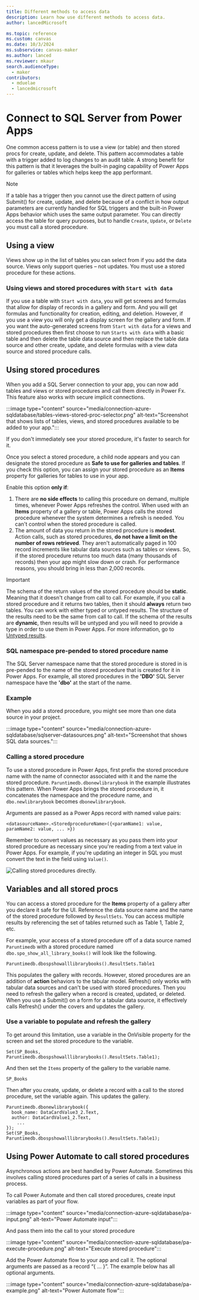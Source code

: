 ```yaml
---
title: Different methods to access data 
description: Learn how use different methods to access data.
author: lancedMicrosoft

ms.topic: reference
ms.custom: canvas
ms.date: 10/3/2024
ms.subservice: canvas-maker
ms.author: lanced
ms.reviewer: mkaur
search.audienceType: 
  - maker
contributors:
  - mduelae
  - lancedmicrosoft
---
```


# Connect to SQL Server from Power Apps

One common access pattern is to use a view (or table) and then stored procs for create, update, and delete.  This pattern accommodates a table with a trigger added to log changes to an audit table.  A strong benefit for this pattern is that it leverages the built-in paging capability of Power Apps for galleries or tables which helps keep the app performant.

> [!NOTE]
> If a table has a trigger then you cannot use the direct pattern of using Submit() for create, update, and delete because of a conflict in how output parameters are currently handled for SQL triggers and the built-in Power Apps behavior which uses the same output parameter. You can directly access the table for query purposes, but to handle `Create`, `Update`, or `Delete` you must call a stored procedure.

## Using a view 

Views show up in the list of tables you can select from if you add the data source.  Views only support queries – not updates.  You must use a stored procedure for these actions.

### Using views and stored procedures with `Start with data`

If you use a table with `Start with data`, you will get screens and formulas that allow for display of records in a gallery and form.  And you will get formulas and functionality for creation, editing, and deletion. However, if you use a view you will only get a display screen for the gallery and form.  If you want the auto-generated screens from `Start with data` for a views and stored procedures then first choose to run `Starts with data` with a basic table and then delete the table data source and then replace the table data source and other create, update, and delete formulas with a view data source and stored procedure calls.  

## Using stored procedures

When you add a SQL Server connection to your app, you can now add tables and views or stored procedures and call them directly in Power Fx. This feature also works with secure implicit connections. 

:::image type="content" source="media/connection-azure-sqldatabase/tables-views-stored-proc-selector.png" alt-text="Screenshot that shows lists of tables, views, and stored procedures available to be added to your app.":::

If you don't immediately see your stored procedure, it's faster to search for it.

Once you select a stored procedure, a child node appears and you can designate the stored procedure as **Safe to use for galleries and tables**. If you check this option, you can assign your stored procedure as an **Items** property for galleries for tables to use in your app.

Enable this option **only if**:

1. There are **no side effects** to calling this procedure on demand, multiple times, whenever Power Apps refreshes the control. When used with an **Items** property of a gallery or table, Power Apps calls the stored procedure whenever the system determines a refresh is needed. You can't control when the stored procedure is called.
2. The amount of data you return in the stored procedure is **modest**. Action calls, such as stored procedures, **do not have a limit on the number of rows retrieved**. They aren't automatically paged in 100 record increments like tabular data sources such as tables or views. So, if the stored procedure returns too much data (many thousands of records) then your app might slow down or crash. For performance reasons, you should bring in less than 2,000 records.

> [!IMPORTANT]
> The schema of the return values of the stored procedure should be **static**. Meaning that it doesn't change from call to call. For example, if you call a stored procedure and it returns two tables, then it should **always** return two tables. You can work with either typed or untyped results. The structure of the results need to be the same from call to call. If the schema of the results are **dynamic**, then results will be untyped and you will need to provide a type in order to use them in Power Apps. For more information, go to [Untyped results](#untyped-results).

### SQL namespace pre-pended to stored procedure name

The SQL Server namespace name that the stored procedure is stored in is pre-pended to the name of the stored procedure that is created for it in Power Apps. For example, all stored procedures in the **'DBO'** SQL Server namespace have the **'dbo'** at the start of the name.

### Example

When you add a stored procedure, you might see more than one data source in your project.

:::image type="content" source="media/connection-azure-sqldatabase/sqlserver-datasources.png" alt-text="Screenshot that shows SQL data sources.":::

### Calling a stored procedure

To use a stored procedure in Power Apps, first prefix the stored procedure name with the name of connector associated with it and the name the stored procedure. `Paruntimedb.dbonewlibrarybook` in the example illustrates this pattern. When Power Apps brings the stored procedure in, it concatenates the namespace and the procedure name, and `dbo.newlibrarybook` becomes `dbonewlibrarybook`.  

Arguments are passed as a Power Apps record with named value pairs:

```power-fx
<datasourceName>.<StoredprocedureName>({<paramName1: value, paramName2: value, ... >})
```

Remember to convert values as necessary as you pass them into your stored procedure as necessary since you're reading from a text value in Power Apps. For example, if you're updating an integer in SQL you must convert the text in the field using `Value()`.

![Calling stored procedures directly.](media/connection-azure-sqldatabase/calling-sp-directly.png "Calling stored procedures directly.")

## Variables and all stored procs 

You can access a stored procedure for the **Items** property of a gallery after you declare it safe for the UI. Reference the data source name and the name of the stored procedure followed by `ResultSets`. You can access multiple results by referencing the set of tables returned such as Table 1, Table 2, etc.

For example, your access of a stored procedure off of a data source named `Paruntimedb` with a stored procedure named `dbo.spo_show_all_library_books()` will look like the following.

```power-fx
Paruntimedb.dbospshowalllibrarybooks().ResultSets.Table1
```

This populates the gallery with records. However, stored procedures are an addition of **action** behaviors to the tabular model. Refresh() only works with tabular data sources and can't be used with stored procedures. Then you need to refresh the gallery when a record is created, updated, or deleted. When you use a Submit() on a form for a tabular data source, it effectively calls Refresh() under the covers and updates the gallery.

### Use a variable to populate and refresh the gallery

To get around this limitation, use a variable in the OnVisible property for the screen and set the stored procedure to the variable.

```power-fx
Set(SP_Books, Paruntimedb.dbospshowalllibrarybooks().ResultSets.Table1);
```

And then set the `Items` property of the gallery to the variable name.

```power-fx
SP_Books
```

Then after you create, update, or delete a record with a call to the stored procedure, set the variable again. This updates the gallery.

```power-fx
Paruntimedb.dbonewlibrarybook({   
  book_name: DataCardValue3_2.Text, 
  author: DataCardValue1_2.Text,
    ...
});
Set(SP_Books, Paruntimedb.dbospshowalllibrarybooks().ResultSets.Table1);
```

## Using Power Automate to call stored procedures

Asynchronous actions are best handled by Power Automate. Sometimes this involves calling stored procedures part of a series of calls in a business process.

To call Power Automate and then call stored procedures, create input variables as part of your flow.

:::image type="content" source="media/connection-azure-sqldatabase/pa-input.png" alt-text="Power Automate input":::

And pass them into the call to your stored procedure


:::image type="content" source="media/connection-azure-sqldatabase/pa-execute-procedure.png" alt-text="Execute stored procedure":::

Add the Power Automate flow to your app and call it. The optional arguments are passed as a record “{ … }”.  The example below has all optional arguments. 

:::image type="content" source="media/connection-azure-sqldatabase/pa-example.png" alt-text="Power Automate flow":::

